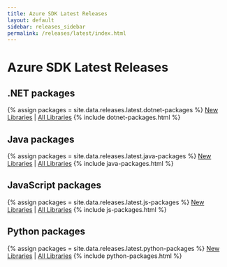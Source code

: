 ```yaml
---
title: Azure SDK Latest Releases
layout: default
sidebar: releases_sidebar
permalink: /releases/latest/index.html
---
```


# Azure SDK Latest Releases

## .NET packages

{% assign packages = site.data.releases.latest.dotnet-packages %}
[New Libraries](dotnet.md) | [All Libraries](all/dotnet.md)
{% include dotnet-packages.html %}

## Java packages

{% assign packages = site.data.releases.latest.java-packages %}
[New Libraries](java.md) | [All Libraries](all/java.md)
{% include java-packages.html %}

## JavaScript packages

{% assign packages = site.data.releases.latest.js-packages %}
[New Libraries](js.md) | [All Libraries](all/js.md)
{% include js-packages.html %}

## Python packages

{% assign packages = site.data.releases.latest.python-packages %}
[New Libraries](python.md) | [All Libraries](all/python.md)
{% include python-packages.html %}
